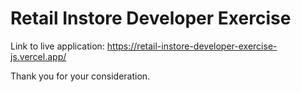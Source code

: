 # Retail Instore Developer Exercise

Link to live application: https://retail-instore-developer-exercise-js.vercel.app/

Thank you for your consideration.
